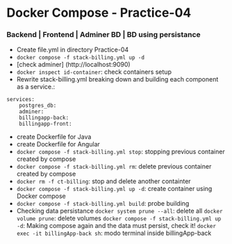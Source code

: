 # Docker Compose - Practice-04
###	Backend | Frontend | Adminer BD | BD using persistance

- Create file.yml in directory Practice-04
- `docker compose -f stack-billing.yml up -d`
- [check adminer] (http://localhost:9090)
- `docker inspect id-container`: check containers setup
- Rewrite stack-billing.yml breaking down and building each component as a service.:
```
services:
	postgres_db:
	adminer:
	billingapp-back:
	billingapp-front:
```
- create Dockerfile for Java
- create Dockerfile for Angular
- `docker compose -f stack-billing.yml stop`: stopping previous container created by compose
- `docker compose -f stack-billing.yml rm`: delete previous container created by compose
- `docker rm -f ct-billing`: stop and delete another containter
- `docker compose -f stack-billing.yml up -d`: create container using Docker compose
- `docker compose -f stack-billing.yml build`: probe building
- Checking data persistance
`docker system prune --all`: delete all
`docker volume prune`: delete volumes
`docker compose -f stack-billing.yml up -d`: Making compose again and the data must persist, check it!
`docker exec -it billingApp-back sh`: modo terminal inside billingApp-back